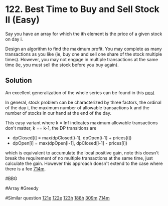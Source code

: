 # 122. Best Time to Buy and Sell Stock II (Easy)

Say you have an array for which the ith element is the price of a given stock on day i.

Design an algorithm to find the maximum profit. You may complete as many transactions as you like (ie, buy one and sell one share of the stock multiple times). However, you may not engage in multiple transactions at the same time (ie, you must sell the stock before you buy again).

## Solution
An excellent generalization of the whole series can be found in this [post](https://leetcode.com/problems/best-time-to-buy-and-sell-stock-with-transaction-fee/discuss/108870/Most-consistent-ways-of-dealing-with-the-series-of-stock-problems)

In general, stock problem can be characterized by three factors, the ordinal of the day i, the maximum number of allowable transactions k and the number of stocks in our hand at the end of the day.

This easy variant where k = Inf indicates maximum allowable transactions don't matter, k == k-1, the DP transitions are
- dpClosed[i] = max(dpClosed[i-1], dpOpen[i-1] + prices[i])
- dpOpen[i] = max(dpOpen[i-1], dpClosed[i-1] - prices[i])

which is equivalent to accumulate the local positive gain, note this doesn't break the requirement of no multiple transactions at the same time, just calculate the gain. However this approach doesn't extend to the case where there is a fee [714m](../p714m/README.md).

#BBG

#Array #Greedy

#Similar question
[121e](../p121e/README.md) [122e](../p122e/README.md) [123h](../p123h/README.md) [188h](../p188h/README.md) [309m](../p309m/README.md) [714m](../p714m/README.md)
